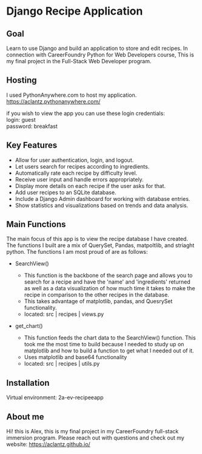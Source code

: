 # Django Recipe Application

## Goal
Learn to use Django and build an application to store and edit recipes. In connection with CareerFoundry Python for Web Developers course, This is my final project in the Full-Stack Web Developer program. 

## Hosting
I used PythonAnywhere.com to host my application. <br>
https://aclantz.pythonanywhere.com/ <br>

if you wish to view the app you can use these login credentials: <br>
login: guest <br>
password: breakfast

## Key Features
- Allow for user authentication, login, and logout.
- Let users search for recipes according to ingredients.
- Automatically rate each recipe by difficulty level.
- Receive user input and handle errors appropriately.
- Display more details on each recipe if the user asks for that.
- Add user recipes to an SQLite database.
- Include a Django Admin dashboard for working with database entries.
- Show statistics and visualizations based on trends and data analysis.


## Main Functions
The main focus of this app is to view the recipe database I have created. The functions I built are a mix of QuerySet, Pandas, matpoltlib, and striaght python. The functions I am most proud of are as follows:

- SearchView()
  - This function is the backbone of the search page and allows you to search for a recipe and have the 'name' and 'ingredients' returned as well as a data visualization of how much time it takes to make the recipe in comparison to the other recipes in the database. 
  - This takes advantage of matplotlib, pandas, and QuesrySet functionality.
  - located: src | recipes | views.py

- get_chart()
  - This function feeds the chart data to the SearchView() function. This took me the most time to build because I needed to study up on matplotlib and how to build a function to get what I needed out of it.
  - Uses matplotlib and base64 functionality
  - located: src | recipes | utils.py

## Installation
Virtual environment: 2a-ev-recipeeapp

## About me
Hi! this is Alex, this is my final project in my CareerFoundry full-stack immersion program. Please reach out with questions and check out my website: https://aclantz.github.io/ 

